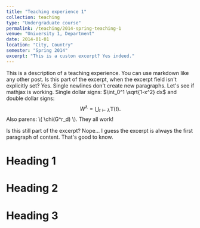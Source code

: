 ```yaml
---
title: "Teaching experience 1"
collection: teaching
type: "Undergraduate course"
permalink: /teaching/2014-spring-teaching-1
venue: "University 1, Department"
date: 2014-01-01
location: "City, Country"
semester: "Spring 2014"
excerpt: "This is a custon excerpt? Yes indeed."
---
```


This is a description of a teaching experience. You can use markdown like any other post. 
Is this part of the excerpt, when the excerpt field isn't explicitly set? Yes. Single newlines don't create new paragraphs.
Let's see if mathjax is working. Single dollar signs: $\int_0^1 \sqrt{1-x^2} dx$ and double dollar signs: $$\displaystyle W^\lambda = \bigcup_{t \vdash \lambda} \mathbb{T}(t).$$ Also parens: \\( \chi(G^r_d) \\). They all work!

Is this still part of the excerpt? Nope... I guess the excerpt is always the first paragraph of content. That's good to know.

Heading 1
======

Heading 2
======

Heading 3
======
